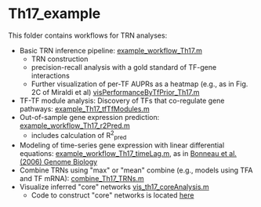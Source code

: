 # Th17_example

This folder contains workflows for TRN analyses:
* Basic TRN inference pipeline: [example_workflow_Th17.m](example_workflow_Th17.m)
	* TRN construction
	* precision-recall analysis with a gold standard of TF-gene interactions
	* Further visualization of per-TF AUPRs as a heatmap (e.g., as in Fig. 2C of Miraldi et al) [visPerformanceByTfPrior_Th17.m ](visPerformanceByTfPrior_Th17.m)
* TF-TF module analysis: Discovery of TFs that co-regulate gene pathways: [example_Th17_tfTfModules.m](example_Th17_tfTfModules.m)
* Out-of-sample gene expression prediction: [example_workflow_Th17_r2Pred.m](example_workflow_Th17_r2Pred.m)
	* includes calculation of R<sup>2</sup><sub>pred
* Modeling of time-series gene expression with linear differential equations: [example_workflow_Th17_timeLag.m](example_workflow_Th17_timeLag.m), as in [Bonneau et al. (2006) Genome Biology](https://genomebiology.biomedcentral.com/articles/10.1186/gb-2006-7-5-r36)
* Combine TRNs using "max" or "mean" combine (e.g., models using TFA and TF mRNA): [combine_Th17_TRNs.m](combine_Th17_TRNs.m)
* Visualize inferred "core" networks [vis_th17_coreAnalysis.m](vis_th17_coreAnalysis.m)
	* Code to construct "core" networks is located [here](../scTRN)